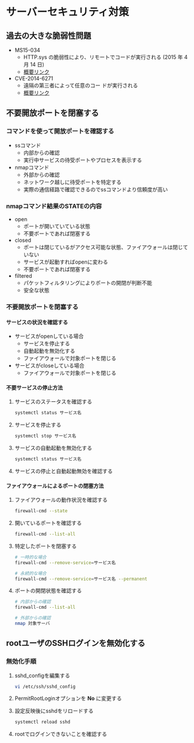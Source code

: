 # サーバーセキュリティ対策

## 過去の大きな脆弱性問題
* MS15-034
  * HTTP.sys の脆弱性により、リモートでコードが実行される (2015 年 4 月 14 日)
  * [概要リンク](https://docs.microsoft.com/ja-jp/security-updates/securitybulletins/2015/ms15-034)
* CVE-2014-6271
  * 遠隔の第三者によって任意のコー
ドが実行される
  * [概要リンク](https://www.ipa.go.jp/security/ciadr/vul/20140926-bash.html)

## 不要開放ポートを閉塞する
### コマンドを使って開放ポートを確認する
* ssコマンド
  * 内部からの確認
  * 実行中サービスの待受ポートやプロセスを表示する
* nmapコマンド
  * 外部からの確認
  * ネットワーク越しに待受ポートを特定する
  * 実際の通信経路で確認できるのでssコマンドより信頼度が高い

### nmapコマンド結果のSTATEの内容
* open
  * ポートが開いていている状態
  * 不要ポートであれば閉塞する
* closed
  * ポートは閉じているがアクセス可能な状態、ファイアウォールは閉じていない
  * サービスが起動すればopenに変わる
  * 不要ポートであれば閉塞する
* filtered
  * パケットフィルタリングによりポートの開閉が判断不能
  * 安全な状態

### 不要開放ポートを閉塞する
#### サービスの状況を確認する
* サービスがopenしている場合
  * サービスを停止する
  * 自動起動を無効化する
  * ファイアウォールで対象ポートを閉じる
* サービスがcloseしている場合
  * ファイアウォールで対象ポートを閉じる

#### 不要サービスの停止方法
1. サービスのステータスを確認する
    ```bash
    systemctl status サービス名
    ```

2. サービスを停止する
    ```bash
    systemctl stop サービス名
    ```

3. サービスの自動起動を無効化する
    ```bash
    systemctl status サービス名
    ```

4. サービスの停止と自動起動無効を確認する

#### ファイアウォールによるポートの閉塞方法
1. ファイアウォールの動作状況を確認する
    ```bash
    firewall-cmd --state
    ```

2. 開いているポートを確認する
    ```bash
    firewall-cmd --list-all
    ```

3. 特定したポートを閉塞する
    ```bash
    # 一時的な場合
    firewall-cmd --remove-service=サービス名

    # 永続的な場合
    firewall-cmd --remove-service=サービス名 --permanent
    ```

4. ポートの開閉状態を確認する
    ```bash
   # 内部からの確認
   firewall-cmd --list-all

   # 外部からの確認
   nmap 対象サーバ
    ```

## rootユーザのSSHログインを無効化する
### 無効化手順
1. sshd_configを編集する

    ```bash
    vi /etc/ssh/sshd_config
    ```

3. PermitRootLoginオプションを __No__ に変更する

4. 設定反映後にsshdをリロードする
    ```bash
    systemctl reload sshd
    ```

5. rootでログインできないことを確認する














